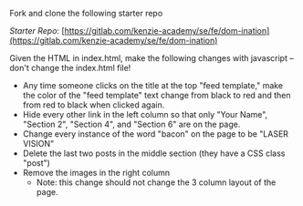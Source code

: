 Fork and clone the following starter repo

*Starter Repo*: [https://gitlab.com/kenzie-academy/se/fe/dom-ination](https://gitlab.com/kenzie-academy/se/fe/dom-ination)

Given the HTML in index.html, make the following changes with javascript – don't change the index.html file!

- Any time someone clicks on the title at the top "feed template,"
  make the color of the "feed template" text change from black to red
  and then from red to black when clicked again.
- Hide every other link in the left column so that only "Your Name", "Section 2", "Section 4", and "Section 6" are on the page.
- Change every instance of the word "bacon" on the page to be "LASER VISION"
- Delete the last two posts in the middle section (they have a CSS class "post")
- Remove the images in the right column
  - Note: this change should not change the 3 column layout of the page.

